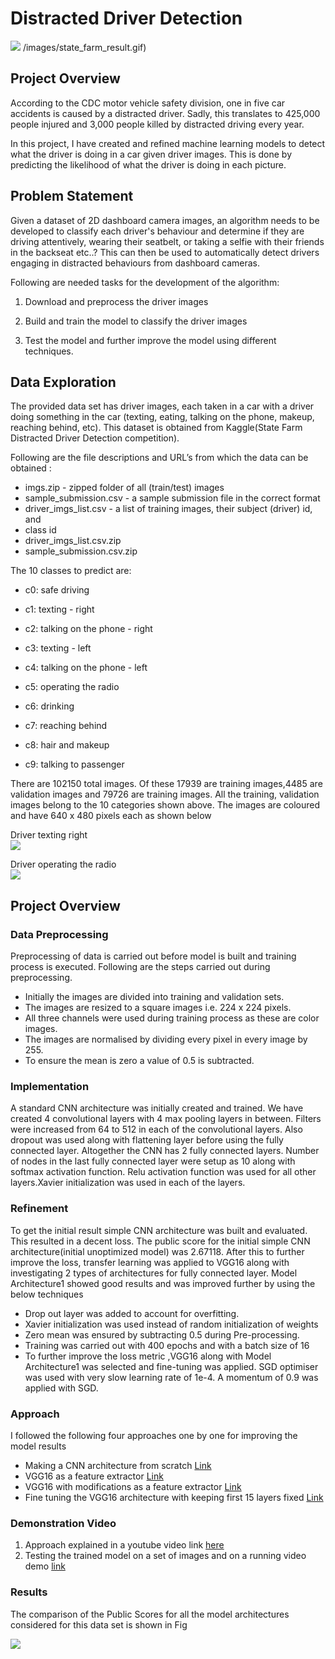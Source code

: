 # Distracted Driver Detection
![](/images/state_farm.png)
![]()/images/state_farm_result.gif)

## Project Overview

According to the CDC motor vehicle safety division, one in five car
accidents is caused by a distracted driver. Sadly, this translates to 425,000
people injured and 3,000 people killed by distracted driving every year.

In this project, I have created and refined machine learning models to detect
what the driver is doing in a car given driver images. This is done by
predicting the likelihood of what the driver is doing in each picture. 

## Problem Statement

Given a dataset of 2D dashboard camera images, an algorithm needs to be
developed  to classify each driver's behaviour and determine if they are
driving attentively, wearing their seatbelt, or taking a selfie with their friends in
the backseat etc..? This can then be used to automatically detect drivers
engaging in distracted behaviours from dashboard cameras.

Following are needed tasks for the development of the algorithm:

1. Download and preprocess the driver images

2. Build and train the model to classify the driver images

3. Test the model and further improve the model using different techniques.

## Data Exploration

The provided data set has driver images, each taken in a car with a driver
doing something in the car (texting, eating, talking on the phone, makeup,
reaching behind, etc). This dataset is obtained from Kaggle(State Farm
Distracted Driver Detection competition).

Following are the file descriptions and URL’s from which the data can be
obtained :
* imgs.zip - zipped folder of all (train/test) images
* sample_submission.csv - a sample submission file in the correct format
* driver_imgs_list.csv - a list of training images, their subject (driver) id, and
* class id
* driver_imgs_list.csv.zip
* sample_submission.csv.zip

The 10 classes to predict are:

* c0: safe driving

* c1: texting - right

* c2: talking on the phone - right

* c3: texting - left

* c4: talking on the phone - left

* c5: operating the radio

* c6: drinking

* c7: reaching behind

* c8: hair and makeup

* c9: talking to passenger

There are 102150 total images. Of these 17939 are training images,4485
are validation images and 79726 are training images. All the training,
validation images belong to the 10 categories shown above.
The images are
coloured and have 640 x 480 pixels each as shown below  

Driver texting right  
![](images/img_12_TEXTING_RIGHT.jpg)  

Driver operating the radio  
![](images/img_10_OPERATING_RADIO.jpg)

## Project Overview

### Data Preprocessing

Preprocessing of data is carried out before model is built and training process
is executed.
Following are the steps carried out during preprocessing.
* Initially the images are divided into training and validation sets.
* The images are resized to a square images i.e. 224 x 224 pixels.
* All three channels were used during training process as these are color
images.
* The images are normalised by dividing every pixel in every image by 255.
* To ensure the mean is zero a value of 0.5 is subtracted.

### Implementation

A standard CNN architecture was initially created and trained. We have created 4 convolutional layers with 4
max pooling layers in between. Filters were increased from 64 to 512 in each
of the convolutional layers. Also dropout was used along with flattening layer
before using the fully connected layer. Altogether the CNN has 2 fully
connected layers. Number of nodes in the last fully connected layer were
setup as 10 along with softmax activation function. Relu activation function
was used for all other layers.Xavier initialization was used in each of the
layers.

### Refinement

To get the initial result simple CNN architecture was built and evaluated. This
resulted in a decent loss. The public score for the initial simple CNN
architecture(initial unoptimized model) was 2.67118.
After this to further improve the loss, transfer learning was applied to VGG16
along with investigating 2 types of architectures for fully connected layer.
Model Architecture1 showed good results and was improved further by using
the below techniques
* Drop out layer was added to account for overfitting.
* Xavier initialization was used instead of random initialization of weights
* Zero mean was ensured by subtracting 0.5 during Pre-processing.
* Training was carried out with 400 epochs and with a batch size of 16
* To further improve the loss metric ,VGG16 along with Model Architecture1
was selected and fine-tuning was applied. SGD optimiser was used with very
slow learning rate of 1e-4. A momentum of 0.9 was applied with SGD.

### Approach

I followed the following four approaches one by one for improving the model results

* Making a CNN architecture from scratch [Link](https://github.com/Abhinav1004/Distracted-Driver-Detection/blob/master/Distracted%20Driver%20Detection%20CNN%20Scratch.ipynb)
* VGG16 as a feature extractor [Link](https://github.com/Abhinav1004/Distracted-Driver-Detection/blob/master/Distracted%20Driver%20Detection%20VGG16.ipynb)
* VGG16 with modifications as a feature extractor [Link](https://github.com/Abhinav1004/Distracted-Driver-Detection/blob/master/Distracted%20Driver%20Detection%20VGG16_Modified.ipynb)
* Fine tuning the VGG16 architecture with keeping first 15 layers fixed [Link](https://github.com/Abhinav1004/Distracted-Driver-Detection/blob/master/Distracted%20Driver%20Detection%20VGG16_Fine_Tuned.ipynb)
### Demonstration Video

1. Approach explained in a youtube video link [here](https://www.youtube.com/watch?v=O8UAov_9JoY)
2. Testing the trained model on a set of images and on a running  video demo [link](https://www.youtube.com/watch?v=dk2vnZ_bxtM)

### Results

The comparison of the Public Scores for all the model architectures
considered for this data set is shown in Fig

![](images/comparison.png)


